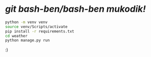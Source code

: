 # ***git bash-ben/bash-ben mukodik!***
```bash
python -m venv venv
source venv/Scripts/activate
pip install -r requirements.txt
cd weather
python manage.py run
```

:)
